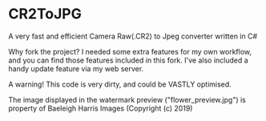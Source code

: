 CR2ToJPG
========

A very fast and efficient Camera Raw(.CR2) to Jpeg converter written in C#

Why fork the project? I needed some extra features for my own workflow, and you can find those features included in this fork. I've also included a handy update feature via my web server.

A warning!
This code is very dirty, and could be VASTLY optimised.

The image displayed in the watermark preview ("flower_preview.jpg") is property of Baeleigh Harris Images (Copyright (c) 2019)
